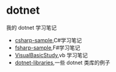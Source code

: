 # dotnet

我的 dotnet 学习笔记

- [csharp-sample](./csharp-sample/README.md),C#学习笔记
- [fsharp-sample](./fsharp-sample/README.md),F#学习笔记
- [VisualBasicStudy](./VisualBasicStudy/README.md),vb 学习笔记
- [dotnet-libraries](./dotnet-libraries/README.md),一些 dotnet 类库的例子
